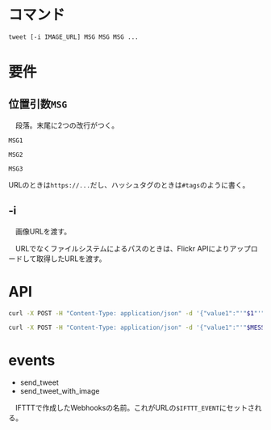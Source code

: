 # コマンド

```sh
tweet [-i IMAGE_URL] MSG MSG MSG ...
```

# 要件

## 位置引数`MSG`

　段落。末尾に2つの改行がつく。

```
MSG1

MSG2

MSG3
```

URLのときは`https://...`だし、ハッシュタグのときは` #tags `のように書く。

## -i

　画像URLを渡す。

　URLでなくファイルシステムによるパスのときは、Flickr APIによりアップロードして取得したURLを渡す。

# API

```sh
curl -X POST -H "Content-Type: application/json" -d '{"value1":"'"$1"'"}' https://maker.ifttt.com/trigger/$IFFFT_EVENT/with/key/$IFFFT_KEY
```

```sh
curl -X POST -H "Content-Type: application/json" -d '{"value1":"'"$MESSAGE"'", "value2":"'"$IMAGE_URL"'"}' https://maker.ifttt.com/trigger/$IFFFT_EVENT/with/key/$IFFFT_KEY
```

# events

* send_tweet
* send_tweet_with_image

　IFTTTで作成したWebhooksの名前。これがURLの`$IFTTT_EVENT`にセットされる。

